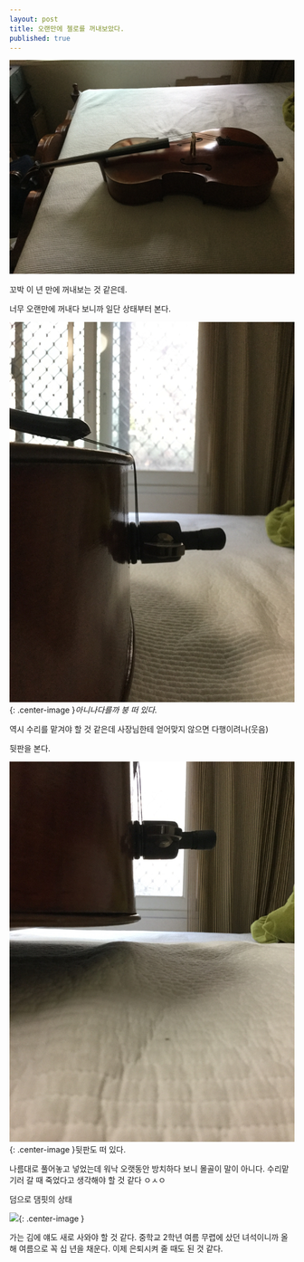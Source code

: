 ```yaml
---
layout: post
title: 오랜만에 첼로를 꺼내보았다.
published: true
---
```

![](/Resources/2016-03-25/Cello.JPG) 

꼬박 이 년 만에 꺼내보는 것 같은데.

너무 오랜만에 꺼내다 보니까 일단 상태부터 본다.

![](/Resources/2016-03-25/Upper.JPG){: .center-image }*아니나다를까 붕 떠 있다.*

역시 수리를 맡겨야 할 것 같은데 사장님한테 얻어맞지 않으면 다행이려나(웃음)

뒷판을 본다.

![](/Resources/2016-03-25/Lower.JPG){: .center-image }뒷판도 떠 있다.

나름대로 풀어놓고 넣었는데 워낙 오랫동안 방치하다 보니 몰골이 말이 아니다. 수리맡기러 갈 때 죽었다고 생각해야 할 것 같다 ㅇㅅㅇ

덤으로 댐핏의 상태

![](/Resources/2016-03-25/Dampit.JPG){: .center-image } 

가는 김에 얘도 새로 사와야 할 것 같다. 중학교 2학년 여름 무렵에 샀던 녀석이니까 올해 여름으로 꼭 십 년을 채운다. 이제 은퇴시켜 줄 때도 된 것 같다.